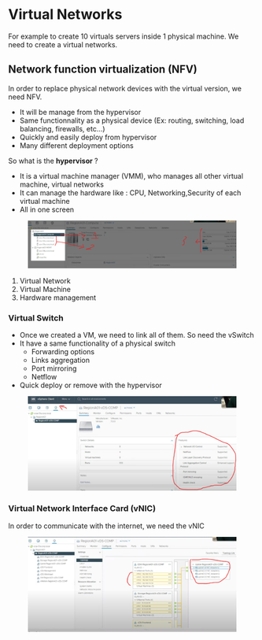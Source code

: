 # Virtual Networks

For example to create 10 virtuals servers inside 1 physical machine. We need to create a virtual networks.&#x20;

## Network function virtualization (NFV)&#x20;

In order to replace physical network devices with the virtual version, we need NFV.&#x20;

* It will be manage from the hypervisor
* Same functionnality as a physical device (Ex: routing, switching, load balancing, firewalls, etc...)
* Quickly and easily deploy from hypervisor
* Many different deployment options

So what is the **hypervisor** ?

* It is a virtual machine manager (VMM), who manages all other virtual machine, virtual networks
* &#x20;It can manage the hardware like : CPU, Networking,Security of each virtual machine
* All in one screen

<figure><img src="../.gitbook/assets/image (3) (1).png" alt=""><figcaption></figcaption></figure>

1. Virtual Network
2. Virtual Machine
3. Hardware management

### Virtual Switch

* Once we created a VM, we need to link all of them. So need the vSwitch
* It have a same functionality of a physical switch
  * Forwarding options
  * Links aggregation
  * Port mirroring
  * Netflow
* Quick deploy or remove with  the hypervisor

<figure><img src="../.gitbook/assets/image (1) (1) (1).png" alt=""><figcaption></figcaption></figure>

### Virtual Network Interface Card (vNIC)

In order to communicate with the internet, we need the vNIC

<figure><img src="../.gitbook/assets/image (4) (1).png" alt=""><figcaption></figcaption></figure>
